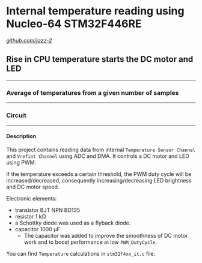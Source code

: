 Internal temperature reading using Nucleo-64 STM32F446RE
===================================
[*github.com/jazz-2*](https://github.com/jazz-2)

## Rise in CPU temperature starts the DC motor and LED
-----------------------------------

### Average of temperatures from a given number of samples 
-----------------------------------

### Circuit
-----------------------------------


#### Description
This project contains reading data from internal `Temperature Sensor Channel` and `Vrefint Channel` using ADC and DMA. It controls a DC motor and LED using PWM.

If the temperature exceeds a certain threshold, the PWM duty cycle will be increased/decreased, consequently increasing/decreasing LED brightness and DC motor speed.

Electronic elements: 
* transistor BJT NPN BD135
* resistor 1 kΩ
* a Schottky diode was used as a flyback diode.
* capacitor 1000 µF
    * The capacitor was added to improve the smoothness of DC motor work and to boost performance at low `PWM_DutyCycle`.

You can find `Temperature` calculations in `stm32f4xx_it.c` file.

